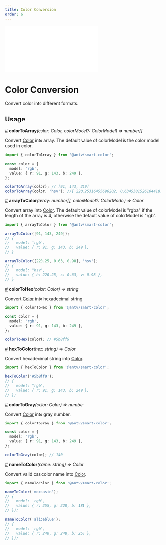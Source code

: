 ```yaml
---
title: Color Conversion
order: 6
---
```


<embed src='@/docs/common/style.md'></embed>

# Color Conversion

Convert color into different formats.

## Usage

<a name="colorToArray" href="#colorToArray">#</a> **colorToArray**<i>(color: Color, colorModel?: ColorModel) => number[]</i>

Convert [Color](https://github.com/neoddish/color-palette-json-schema#color) into array. 
The default value of colorModel is the color model used in color.

```ts
import { colorToArray } from '@antv/smart-color';

const color = {
  model: 'rgb',
  value: { r: 91, g: 143, b: 249 },
};

colorToArray(color); // [91, 143, 249]
colorToArray(color, 'hsv'); //[ 220.25316455696202, 0.6345381526104418, 0.9764705882352941 ]
```

<a name="arrayToColor" href="#arrayToColor">#</a> **arrayToColor**<i>(array: number[], colorModel?: ColorModel) => Color</i>

Convert array into [Color](https://github.com/neoddish/color-palette-json-schema#color). 
The default value of colorModel is "rgba" if the length of the array is 4, otherwise the default value of colorModel is "rgb".

```ts
import { arrayToColor } from '@antv/smart-color';

arrayToColor([91, 143, 249]);
// {
//   model: "rgb",
//   value: { r: 91, g: 143, b: 249 },
// }

arrayToColor([220.25, 0.63, 0.98], 'hsv');
// {
//   model: "hsv",
//   value: { h: 220.25, s: 0.63, v: 0.98 },
// }
```

<a name="colorToHex" href="#colorToHex">#</a> **colorToHex**<i>(color: Color) => string</i>

Convert [Color](https://github.com/neoddish/color-palette-json-schema#color) into hexadecimal string.

```ts
import { colorToHex } from '@antv/smart-color';

const color = {
  model: 'rgb',
  value: { r: 91, g: 143, b: 249 },
};

colorToHex(color); // #5b8ff9
```

<a name="hexToColor" href="#hexToColor">#</a> **hexToColor**<i>(hex: string) => Color</i>

Convert hexadecimal string into [Color](https://github.com/neoddish/color-palette-json-schema#color).

```ts
import { hexToColor } from '@antv/smart-color';

hexToColor('#5b8ff9');
// {
//   model: "rgb",
//   value: { r: 91, g: 143, b: 249 },
// };
```

<a name="colorToGray" href="#colorToGray">#</a> **colorToGray**<i>(color: Color) => number</i>

Convert [Color](https://github.com/neoddish/color-palette-json-schema#color) into gray number.

```ts
import { colorToGray } from '@antv/smart-color';

const color = {
  model: 'rgb',
  value: { r: 91, g: 143, b: 249 },
};

colorToGray(color); // 140
```

<a name="nameToColor" href="#nameToColor">#</a> **nameToColor**<i>(name: string) => Color</i>

Convert valid css color name into [Color](https://github.com/neoddish/color-palette-json-schema#color).

```ts
import { nameToColor } from '@antv/smart-color';

nameToColor('moccasin');
// {
//   model: 'rgb',
//   value: { r: 255, g: 228, b: 181 },
// });

nameToColor('aliceblue');
// {
//   model: 'rgb',
//   value: { r: 240, g: 248, b: 255 },
// });
```


